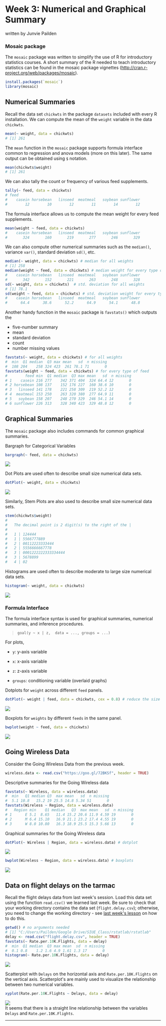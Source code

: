 Week 3: Numerical and Graphical Summary
================
written by Junvie Pailden

### Mosaic package

The `mosaic` package was written to simplify the use of R for introductory statistics courses. A short summary of the R needed to teach introductory statistics can be found in the mosaic package vignettes (<http://cran.r-project.org/web/packages/mosaic>).

``` r
install.packages(`mosaic`)
library(mosaic)
```

Numerical Summaries
-------------------

Recall the data set `chickwts` in the package `datasets` included with every R installation. We can compute the mean of the `weight` variable in the data `chickwts`.

``` r
mean(~ weight, data = chickwts)
# [1] 261
```

The `mean` function in the `mosaic` package supports formula interface common to regression and anova models (more on this later). The same output can be obtained using `$` notation.

``` r
mean(chickwts$weight)
# [1] 261
```

We can also tally the count or frequency of various feed supplements.

``` r
tally(~ feed, data = chickwts)
# feed
#    casein horsebean   linseed  meatmeal   soybean sunflower 
#        12        10        12        11        14        12
```

The formula interface allows us to compute the mean weight for every feed supplements.

``` r
mean(weight ~ feed, data = chickwts)
#    casein horsebean   linseed  meatmeal   soybean sunflower 
#       324       160       219       277       246       329
```

We can also compute other numerical summaries such as the `median()`, variance `var()`, standard deviation `sd()`, etc.

``` r
median(~ weight, data = chickwts) # median for all weights
# [1] 258
median(weight ~ feed, data = chickwts) # median weight for every type of feed
#    casein horsebean   linseed  meatmeal   soybean sunflower 
#       342       152       221       263       248       328
sd(~ weight, data = chickwts)  # std. deviation for all weights
# [1] 78.1
sd(weight ~ feed, data = chickwts) # std. deviation weight for every type of feed
#    casein horsebean   linseed  meatmeal   soybean sunflower 
#      64.4      38.6      52.2      64.9      54.1      48.8
```

Another handy function in the `mosaic` package is `favstats()` which outputs the

-   five-number summary
-   mean
-   standard deviation
-   count
-   number missing values

``` r
favstats(~ weight, data = chickwts) # for all weights
#  min  Q1 median  Q3 max mean   sd  n missing
#  108 204    258 324 423  261 78.1 71       0
favstats(weight ~ feed, data = chickwts) # for every type of feed
#        feed min  Q1 median  Q3 max mean   sd  n missing
# 1    casein 216 277    342 371 404  324 64.4 12       0
# 2 horsebean 108 137    152 176 227  160 38.6 10       0
# 3   linseed 141 178    221 258 309  219 52.2 12       0
# 4  meatmeal 153 250    263 320 380  277 64.9 11       0
# 5   soybean 158 207    248 270 329  246 54.1 14       0
# 6 sunflower 226 313    328 340 423  329 48.8 12       0
```

Graphical Summaries
-------------------

The `mosaic` package also includes commands for common graphical summaries.

Bargraph for Categorical Variables

``` r
bargraph(~ feed, data = chickwts)
```

<img src="figures/06-wk03-1.png" style="display: block; margin: auto;" />

Dot Plots are used often to describe small size numerical data sets.

``` r
dotPlot(~ weight, data = chickwts)
```

<img src="figures/07-wk03-1.png" style="display: block; margin: auto;" />

Similarly, Stem Plots are also used to describe small size numerical data sets.

``` r
stem(chickwts$weight)
# 
#   The decimal point is 2 digit(s) to the right of the |
# 
#   1 | 124444
#   1 | 5566777889
#   2 | 00112223333444
#   2 | 5556666667778
#   3 | 0001222222333334444
#   3 | 5678899
#   4 | 02
```

Histograms are used often to describe moderate to large size numerical data sets.

``` r
histogram(~ weight, data = chickwts)
```

<img src="figures/08-wk03-1.png" style="display: block; margin: auto;" />

### Formula Interface

The formula interface syntax is used for graphical summaries, numerical summaries, and inference procedures.

> `goal(y ~ x | z,  data = ..., groups = ...)`

For plots,

-   `y`: y-axis variable

-   `x`: x-axis variable

-   `z`: z-axis variable

-   `groups`: conditioning variable (overlaid graphs)

Dotplots for `weight` across different `feed` panels.

``` r
dotPlot(~ weight | feed, data = chickwts, cex = 0.8) # reduce the size of the dots by 20%
```

<img src="figures/14-wk02-1.png" style="display: block; margin: auto;" />

Boxplots for `weights` by different `feeds` in the same panel.

``` r
bwplot(weight ~ feed, data = chickwts)
```

<img src="figures/15-wk02-1.png" style="display: block; margin: auto;" />

Going Wireless Data
-------------------

Consider the Going Wireless Data from the previous week.

``` r
wireless.data <- read.csv("https://goo.gl/72BKSf", header = TRUE)
```

Descriptive summaries for the Going Wireless data

``` r
favstats(~ Wireless, data = wireless.data)
#  min   Q1 median Q3  max mean   sd  n missing
#  5.1 10.8   15.2 19 25.5 14.8 5.34 51       0
favstats(Wireless ~ Region, data = wireless.data)
#   Region min    Q1 median   Q3  max mean   sd  n missing
# 1      E 5.1  8.65   11.4 15.2 20.6 11.9 4.59 19       0
# 2      M 6.4 15.10   16.9 21.1 23.2 17.4 4.55 19       0
# 3      W 8.0 10.80   16.3 18.9 25.5 15.3 5.66 13       0
```

Graphical summaries for the Going Wireless data

``` r
dotPlot(~ Wireless | Region, data = wireless.data) # dotplot
```

<img src="figures/20-wk02-1.png" style="display: block; margin: auto;" />

``` r
bwplot(Wireless ~ Region, data = wireless.data) # boxplots
```

<img src="figures/20-wk02-2.png" style="display: block; margin: auto;" />

Data on flight delays on the tarmac
-----------------------------------

Recall the flight delays data from last week's session. Load this data set using the function `read.csv()` we learned last week. Be sure to check that your working directory contains the data set (`flight.delay.csv`); otherwise, you need to change the working directory - see [last week's lesson](https://github.com/jpailden/rstatlab/blob/master/week2.md) on how to do this.

``` r
getwd() # no arguments needed
# [1] "C:/Users/Pailden/Google Drive/SIUE_Class/rstatlab/rstatlab"
delay <- read.csv("flight.delay.csv", header = TRUE)
favstats(~ Rate.per.10K.Flights, data = delay)
#  min  Q1 median  Q3 max mean  sd  n missing
#  0.1 0.8    1.2 1.6 4.9 1.61 1.3 17       0
histogram(~ Rate.per.10K.Flights, data = delay)
```

<img src="figures/21-wk02-1.png" style="display: block; margin: auto;" />

Scatterplot with `Delays` on the horizontal axis and `Rate.per.10K.Flights` on the vertical axis. Scatterplot's are mainly used to visualize the relationship between two numerical variables.

``` r
xyplot(Rate.per.10K.Flights ~ Delays, data = delay)
```

<img src="figures/22-wk02-1.png" style="display: block; margin: auto;" /> It seems that there is a straight line relationship between the variables `Delays` and `Rate.per.10K.Flights`.

------------------------------------------------------------------------
